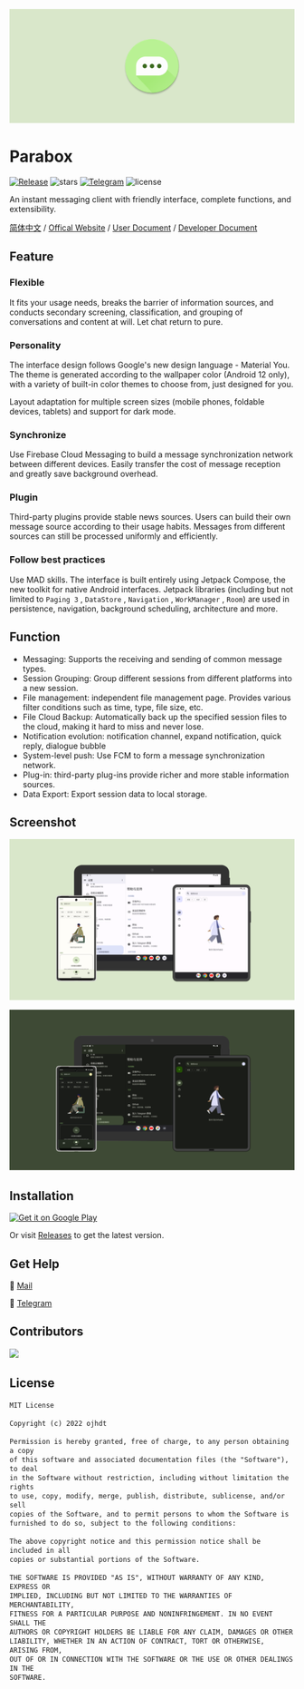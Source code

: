 ![Header](./docs/banner.png)
# Parabox

[![Release](https://img.shields.io/github/v/release/Parabox-App/Parabox)](https://github.com/Parabox-App/Parabox/releases)
![stars](https://img.shields.io/github/stars/Parabox-App/Parabox)
[![Telegram](https://img.shields.io/badge/Join-Telegram-red)](https://t.me/parabox_support)
![license](https://img.shields.io/github/license/Parabox-App/Parabox)

An instant messaging client with friendly interface, complete functions, and extensibility.

[简体中文](./README_zh_cn.md) / [Offical Website](https://parabox.ojhdt.dev/) / [User Document](https://docs.parabox.ojhdt.dev) / [Developer Document](https://docs.parabox.ojhdt.dev/developer/)

## Feature

### Flexible
It fits your usage needs, breaks the barrier of information sources, and conducts secondary screening, classification, and grouping of conversations and content at will. Let chat return to pure.
### Personality
The interface design follows Google's new design language - Material You. The theme is generated according to the wallpaper color (Android 12 only), with a variety of built-in color themes to choose from, just designed for you.

Layout adaptation for multiple screen sizes (mobile phones, foldable devices, tablets) and support for dark mode.
### Synchronize
Use Firebase Cloud Messaging to build a message synchronization network between different devices. Easily transfer the cost of message reception and greatly save background overhead.
### Plugin
Third-party plugins provide stable news sources. Users can build their own message source according to their usage habits. Messages from different sources can still be processed uniformly and efficiently.
### Follow best practices
Use MAD skills. The interface is built entirely using Jetpack Compose, the new toolkit for native Android interfaces. Jetpack libraries (including but not limited to `Paging 3` , `DataStore` , `Navigation` , `WorkManager` , `Room`) are used in persistence, navigation, background scheduling, architecture and more.

## Function

- Messaging: Supports the receiving and sending of common message types.
- Session Grouping: Group different sessions from different platforms into a new session.
- File management: independent file management page. Provides various filter conditions such as time, type, file size, etc.
- File Cloud Backup: Automatically back up the specified session files to the cloud, making it hard to miss and never lose.
- Notification evolution: notification channel, expand notification, quick reply, dialogue bubble
- System-level push: Use FCM to form a message synchronization network.
- Plug-in: third-party plug-ins provide richer and more stable information sources.
- Data Export: Export session data to local storage.

## Screenshot

![light](./docs/light.png)

![dark](./docs/dark.png)

## Installation

<a href='https://play.google.com/store/apps/details?id=com.ojhdtapp.parabox&pcampaignid=pcampaignidMKT-Other-global-all-co-prtnr-py-PartBadge-Mar2515-1'><img alt='Get it on Google Play' src='https://play.google.com/intl/en/badges/static/images/badges/en_badge_web_generic.png' width='250'/></a>

Or visit [Releases](https://github.com/Parabox-App/Parabox/releases) to get the latest version.

## Get Help

📧 [Mail](mailto:parabox@ojhdt.dev) 

💬 [Telegram](https://t.me/parabox_support)

## Contributors

[![](https://contrib.rocks/image?repo=Parabox-App/Parabox)](https://github.com/Parabox-App/Parabox/graphs/contributors)
## License
```
MIT License

Copyright (c) 2022 ojhdt

Permission is hereby granted, free of charge, to any person obtaining a copy
of this software and associated documentation files (the "Software"), to deal
in the Software without restriction, including without limitation the rights
to use, copy, modify, merge, publish, distribute, sublicense, and/or sell
copies of the Software, and to permit persons to whom the Software is
furnished to do so, subject to the following conditions:

The above copyright notice and this permission notice shall be included in all
copies or substantial portions of the Software.

THE SOFTWARE IS PROVIDED "AS IS", WITHOUT WARRANTY OF ANY KIND, EXPRESS OR
IMPLIED, INCLUDING BUT NOT LIMITED TO THE WARRANTIES OF MERCHANTABILITY,
FITNESS FOR A PARTICULAR PURPOSE AND NONINFRINGEMENT. IN NO EVENT SHALL THE
AUTHORS OR COPYRIGHT HOLDERS BE LIABLE FOR ANY CLAIM, DAMAGES OR OTHER
LIABILITY, WHETHER IN AN ACTION OF CONTRACT, TORT OR OTHERWISE, ARISING FROM,
OUT OF OR IN CONNECTION WITH THE SOFTWARE OR THE USE OR OTHER DEALINGS IN THE
SOFTWARE.
```